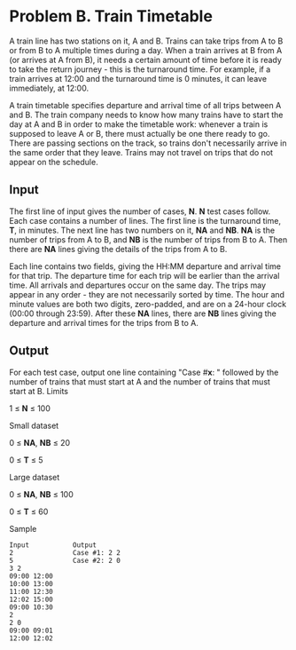 # Problem B. Train Timetable

A train line has two stations on it, A and B. Trains can take trips from A to B or from B to A multiple times during a day. When a train arrives at B from A (or arrives at A from B), it needs a certain amount of time before it is ready to take the return journey - this is the turnaround time. For example, if a train arrives at 12:00 and the turnaround time is 0 minutes, it can leave immediately, at 12:00.

A train timetable specifies departure and arrival time of all trips between A and B. The train company needs to know how many trains have to start the day at A and B in order to make the timetable work: whenever a train is supposed to leave A or B, there must actually be one there ready to go. There are passing sections on the track, so trains don't necessarily arrive in the same order that they leave. Trains may not travel on trips that do not appear on the schedule.

## Input

The first line of input gives the number of cases, __N__. __N__ test cases follow.
Each case contains a number of lines. The first line is the turnaround time, __T__, in minutes. The next line has two numbers on it, __NA__ and __NB__. __NA__ is the number of trips from A to B, and __NB__ is the number of trips from B to A. Then there are __NA__ lines giving the details of the trips from A to B.

Each line contains two fields, giving the HH:MM departure and arrival time for that trip. The departure time for each trip will be earlier than the arrival time. All arrivals and departures occur on the same day. The trips may appear in any order - they are not necessarily sorted by time. The hour and minute values are both two digits, zero-padded, and are on a 24-hour clock (00:00 through 23:59).
After these __NA__ lines, there are __NB__ lines giving the departure and arrival times for the trips from B to A.

## Output

For each test case, output one line containing "Case #__x__: " followed by the number of trains that must start at A and the number of trains that must start at B.
Limits

1 ≤ __N__ ≤ 100

Small dataset

0 ≤ __NA__, __NB__ ≤ 20

0 ≤ __T__ ≤ 5

Large dataset

0 ≤ __NA__, __NB__ ≤ 100

0 ≤ __T__ ≤ 60

Sample
```
Input           Output 
2               Case #1: 2 2
5               Case #2: 2 0
3 2
09:00 12:00
10:00 13:00
11:00 12:30
12:02 15:00
09:00 10:30
2
2 0
09:00 09:01
12:00 12:02
```
